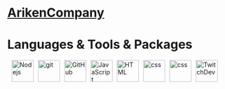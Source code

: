 # [ArikenCompany](https://www.twitch.tv/ariken_company)

# Languages & Tools & Packages
<div style="display:flex;">
  <a style="margin-left:10px" href="https://nodejs.org/ja/">
    <img alt="Nodejs" height="50px" src="https://nodejs.org/static/images/logo.svg"/>
  </a>
  <a style="margin-left:10px" href="https://git-scm.com/">
    <img alt="git" height="50px" src="https://git-scm.com/images/logos/logomark-orange@2x.png"/>
  </a>
  <a style="margin-left:10px" href="https://github.co.jp/">
    <img alt="GitHub" height="50px" src="https://github.githubassets.com/images/modules/logos_page/GitHub-Mark.png"/>
  </a>
  <a style="margin-left:10px" href="https://developer.mozilla.org/ja/docs/Web/JavaScript">
    <img alt="JavaScript" height="50px" src="https://upload.wikimedia.org/wikipedia/commons/thumb/6/6a/JavaScript-logo.png/600px-JavaScript-logo.png?20120221235433"/>
  </a>
  <a style="margin-left:10px" href="https://developer.mozilla.org/ja/docs/Web/HTML">
    <img alt="HTML" height="50px" src="https://upload.wikimedia.org/wikipedia/commons/thumb/6/61/HTML5_logo_and_wordmark.svg/640px-HTML5_logo_and_wordmark.svg.png"/>
  </a>
  <a style="margin-left:10px" href="https://developer.mozilla.org/ja/docs/Web/CSS">
    <img alt="css" height="50px" src="https://upload.wikimedia.org/wikipedia/commons/thumb/d/d5/CSS3_logo_and_wordmark.svg/1452px-CSS3_logo_and_wordmark.svg.png"/>
  </a>
  <a style="margin-left:10px" href="https://discord.js.org/#/">
    <img alt="css" height="50px" src="https://avatars.githubusercontent.com/u/26492485?s=200&v=4"/>
  </a>
  <a style="margin-left:10px" href="https://dev.twitch.tv/">
    <img alt="TwitchDev" height="50px" src="https://avatars.githubusercontent.com/u/26467327?s=200&v=4"/>
  </a>
  </a>
</div>
